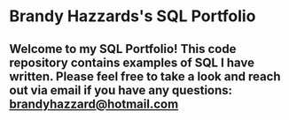 # Brandy Hazzards's SQL Portfolio

## Welcome to my SQL Portfolio!  This code repository contains examples of SQL I have written.  Please feel free to take a look and reach out via email if you have any questions: brandyhazzard@hotmail.com
